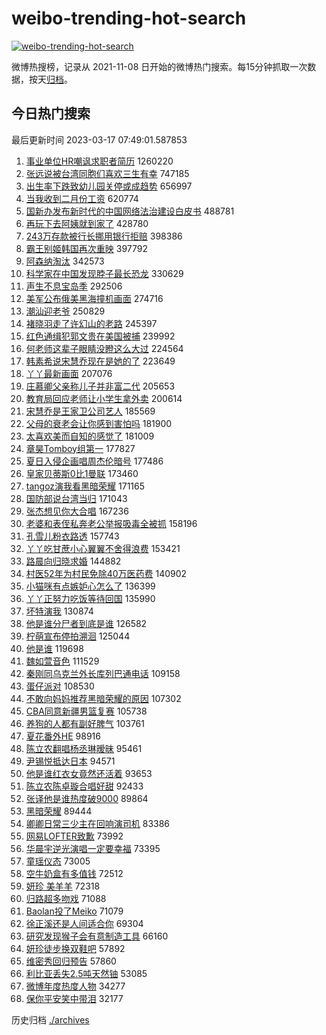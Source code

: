# weibo-trending-hot-search

[![weibo-trending-hot-search](https://github.com/ameizi/weibo-trending-hot-search/actions/workflows/ci.yml/badge.svg)](https://github.com/ameizi/weibo-trending-hot-search/actions/workflows/ci.yml)

微博热搜榜，记录从 2021-11-08 日开始的微博热门搜索。每15分钟抓取一次数据，按天[归档](./archives)。

## 今日热门搜索

<!-- BEGIN --> 
最后更新时间 2023-03-17 07:49:01.587853 
1. [事业单位HR嘲讽求职者简历](https://s.weibo.com/weibo?q=%23%E4%BA%8B%E4%B8%9A%E5%8D%95%E4%BD%8DHR%E5%98%B2%E8%AE%BD%E6%B1%82%E8%81%8C%E8%80%85%E7%AE%80%E5%8E%86%23&t=31&band_rank=1&Refer=top) 1260220
1. [张远说被台湾同胞们喜欢三生有幸](https://s.weibo.com/weibo?q=%23%E5%BC%A0%E8%BF%9C%E8%AF%B4%E8%A2%AB%E5%8F%B0%E6%B9%BE%E5%90%8C%E8%83%9E%E4%BB%AC%E5%96%9C%E6%AC%A2%E4%B8%89%E7%94%9F%E6%9C%89%E5%B9%B8%23&t=31&band_rank=2&Refer=top) 747185
1. [出生率下跌致幼儿园关停或成趋势](https://s.weibo.com/weibo?q=%23%E5%87%BA%E7%94%9F%E7%8E%87%E4%B8%8B%E8%B7%8C%E8%87%B4%E5%B9%BC%E5%84%BF%E5%9B%AD%E5%85%B3%E5%81%9C%E6%88%96%E6%88%90%E8%B6%8B%E5%8A%BF%23&t=31&band_rank=23&Refer=top) 656997
1. [当我收到二月份工资](https://s.weibo.com/weibo?q=%23%E5%BD%93%E6%88%91%E6%94%B6%E5%88%B0%E4%BA%8C%E6%9C%88%E4%BB%BD%E5%B7%A5%E8%B5%84%23&t=31&band_rank=4&Refer=top) 620774
1. [国新办发布新时代的中国网络法治建设白皮书](https://s.weibo.com/weibo?q=%23%E5%9B%BD%E6%96%B0%E5%8A%9E%E5%8F%91%E5%B8%83%E6%96%B0%E6%97%B6%E4%BB%A3%E7%9A%84%E4%B8%AD%E5%9B%BD%E7%BD%91%E7%BB%9C%E6%B3%95%E6%B2%BB%E5%BB%BA%E8%AE%BE%E7%99%BD%E7%9A%AE%E4%B9%A6%23&t=31&band_rank=3&Refer=top) 488781
1. [再玩下去阿姨就到家了](https://s.weibo.com/weibo?q=%23%E5%86%8D%E7%8E%A9%E4%B8%8B%E5%8E%BB%E9%98%BF%E5%A7%A8%E5%B0%B1%E5%88%B0%E5%AE%B6%E4%BA%86%23&t=31&band_rank=9&Refer=top) 428780
1. [243万存款被行长挪用银行拒赔](https://s.weibo.com/weibo?q=%23243%E4%B8%87%E5%AD%98%E6%AC%BE%E8%A2%AB%E8%A1%8C%E9%95%BF%E6%8C%AA%E7%94%A8%E9%93%B6%E8%A1%8C%E6%8B%92%E8%B5%94%23&t=31&band_rank=6&Refer=top) 398386
1. [霸王别姬韩国再次重映](https://s.weibo.com/weibo?q=%23%E9%9C%B8%E7%8E%8B%E5%88%AB%E5%A7%AC%E9%9F%A9%E5%9B%BD%E5%86%8D%E6%AC%A1%E9%87%8D%E6%98%A0%23&t=31&band_rank=5&Refer=top) 397792
1. [阿森纳淘汰](https://s.weibo.com/weibo?q=%E9%98%BF%E6%A3%AE%E7%BA%B3%E6%B7%98%E6%B1%B0&t=31&band_rank=14&Refer=top) 342573
1. [科学家在中国发现脖子最长恐龙](https://s.weibo.com/weibo?q=%23%E7%A7%91%E5%AD%A6%E5%AE%B6%E5%9C%A8%E4%B8%AD%E5%9B%BD%E5%8F%91%E7%8E%B0%E8%84%96%E5%AD%90%E6%9C%80%E9%95%BF%E6%81%90%E9%BE%99%23&t=31&band_rank=39&Refer=top) 330629
1. [声生不息宝岛季](https://s.weibo.com/weibo?q=%E5%A3%B0%E7%94%9F%E4%B8%8D%E6%81%AF%E5%AE%9D%E5%B2%9B%E5%AD%A3&t=31&band_rank=7&Refer=top) 292506
1. [美军公布俄美黑海撞机画面](https://s.weibo.com/weibo?q=%23%E7%BE%8E%E5%86%9B%E5%85%AC%E5%B8%83%E4%BF%84%E7%BE%8E%E9%BB%91%E6%B5%B7%E6%92%9E%E6%9C%BA%E7%94%BB%E9%9D%A2%23&t=31&band_rank=10&Refer=top) 274716
1. [潮汕迎老爷](https://s.weibo.com/weibo?q=%E6%BD%AE%E6%B1%95%E8%BF%8E%E8%80%81%E7%88%B7&t=31&band_rank=8&Refer=top) 250829
1. [褚晓羽走了许幻山的老路](https://s.weibo.com/weibo?q=%23%E8%A4%9A%E6%99%93%E7%BE%BD%E8%B5%B0%E4%BA%86%E8%AE%B8%E5%B9%BB%E5%B1%B1%E7%9A%84%E8%80%81%E8%B7%AF%23&t=31&band_rank=10&Refer=top) 245397
1. [红色通缉犯郭文贵在美国被捕](https://s.weibo.com/weibo?q=%23%E7%BA%A2%E8%89%B2%E9%80%9A%E7%BC%89%E7%8A%AF%E9%83%AD%E6%96%87%E8%B4%B5%E5%9C%A8%E7%BE%8E%E5%9B%BD%E8%A2%AB%E6%8D%95%23&t=31&band_rank=14&Refer=top) 239992
1. [何老师这辈子眼睛没瞪这么大过](https://s.weibo.com/weibo?q=%23%E4%BD%95%E8%80%81%E5%B8%88%E8%BF%99%E8%BE%88%E5%AD%90%E7%9C%BC%E7%9D%9B%E6%B2%A1%E7%9E%AA%E8%BF%99%E4%B9%88%E5%A4%A7%E8%BF%87%23&t=31&band_rank=12&Refer=top) 224564
1. [韩素希说宋慧乔现在是她的了](https://s.weibo.com/weibo?q=%23%E9%9F%A9%E7%B4%A0%E5%B8%8C%E8%AF%B4%E5%AE%8B%E6%85%A7%E4%B9%94%E7%8E%B0%E5%9C%A8%E6%98%AF%E5%A5%B9%E7%9A%84%E4%BA%86%23&t=31&band_rank=11&Refer=top) 223649
1. [丫丫最新画面](https://s.weibo.com/weibo?q=%23%E4%B8%AB%E4%B8%AB%E6%9C%80%E6%96%B0%E7%94%BB%E9%9D%A2%23&t=31&band_rank=13&Refer=top) 207076
1. [庄慕卿父亲称儿子并非富二代](https://s.weibo.com/weibo?q=%23%E5%BA%84%E6%85%95%E5%8D%BF%E7%88%B6%E4%BA%B2%E7%A7%B0%E5%84%BF%E5%AD%90%E5%B9%B6%E9%9D%9E%E5%AF%8C%E4%BA%8C%E4%BB%A3%23&t=31&band_rank=50&Refer=top) 205653
1. [教育局回应老师让小学生拿外卖](https://s.weibo.com/weibo?q=%23%E6%95%99%E8%82%B2%E5%B1%80%E5%9B%9E%E5%BA%94%E8%80%81%E5%B8%88%E8%AE%A9%E5%B0%8F%E5%AD%A6%E7%94%9F%E6%8B%BF%E5%A4%96%E5%8D%96%23&t=31&band_rank=34&Refer=top) 200614
1. [宋慧乔是王家卫公司艺人](https://s.weibo.com/weibo?q=%23%E5%AE%8B%E6%85%A7%E4%B9%94%E6%98%AF%E7%8E%8B%E5%AE%B6%E5%8D%AB%E5%85%AC%E5%8F%B8%E8%89%BA%E4%BA%BA%23&t=31&band_rank=11&Refer=top) 185569
1. [父母的衰老会让你感到害怕吗](https://s.weibo.com/weibo?q=%23%E7%88%B6%E6%AF%8D%E7%9A%84%E8%A1%B0%E8%80%81%E4%BC%9A%E8%AE%A9%E4%BD%A0%E6%84%9F%E5%88%B0%E5%AE%B3%E6%80%95%E5%90%97%23&t=31&band_rank=29&Refer=top) 181900
1. [太喜欢美而自知的感觉了](https://s.weibo.com/weibo?q=%23%E5%A4%AA%E5%96%9C%E6%AC%A2%E7%BE%8E%E8%80%8C%E8%87%AA%E7%9F%A5%E7%9A%84%E6%84%9F%E8%A7%89%E4%BA%86%23&t=31&band_rank=16&Refer=top) 181009
1. [章昊Tomboy组第一](https://s.weibo.com/weibo?q=%23%E7%AB%A0%E6%98%8ATomboy%E7%BB%84%E7%AC%AC%E4%B8%80%23&t=31&band_rank=15&Refer=top) 177827
1. [夏日入侵企画唱周杰伦暗号](https://s.weibo.com/weibo?q=%23%E5%A4%8F%E6%97%A5%E5%85%A5%E4%BE%B5%E4%BC%81%E7%94%BB%E5%94%B1%E5%91%A8%E6%9D%B0%E4%BC%A6%E6%9A%97%E5%8F%B7%23&t=31&band_rank=16&Refer=top) 177486
1. [皇家贝蒂斯0比1曼联](https://s.weibo.com/weibo?q=%23%E7%9A%87%E5%AE%B6%E8%B4%9D%E8%92%82%E6%96%AF0%E6%AF%941%E6%9B%BC%E8%81%94%23&t=31&band_rank=34&Refer=top) 173460
1. [tangoz演我看黑暗荣耀](https://s.weibo.com/weibo?q=%23tangoz%E6%BC%94%E6%88%91%E7%9C%8B%E9%BB%91%E6%9A%97%E8%8D%A3%E8%80%80%23&t=31&band_rank=19&Refer=top) 171165
1. [国防部说台湾当归](https://s.weibo.com/weibo?q=%23%E5%9B%BD%E9%98%B2%E9%83%A8%E8%AF%B4%E5%8F%B0%E6%B9%BE%E5%BD%93%E5%BD%92%23&t=31&band_rank=17&Refer=top) 171043
1. [张杰想见你大合唱](https://s.weibo.com/weibo?q=%E5%BC%A0%E6%9D%B0%E6%83%B3%E8%A7%81%E4%BD%A0%E5%A4%A7%E5%90%88%E5%94%B1&t=31&band_rank=18&Refer=top) 167236
1. [老婆和表侄私奔老公举报吸毒全被抓](https://s.weibo.com/weibo?q=%23%E8%80%81%E5%A9%86%E5%92%8C%E8%A1%A8%E4%BE%84%E7%A7%81%E5%A5%94%E8%80%81%E5%85%AC%E4%B8%BE%E6%8A%A5%E5%90%B8%E6%AF%92%E5%85%A8%E8%A2%AB%E6%8A%93%23&t=31&band_rank=22&Refer=top) 158196
1. [孔雪儿粉衣路透](https://s.weibo.com/weibo?q=%23%E5%AD%94%E9%9B%AA%E5%84%BF%E7%B2%89%E8%A1%A3%E8%B7%AF%E9%80%8F%23&t=31&band_rank=20&Refer=top) 157743
1. [丫丫吃甘蔗小心翼翼不舍得浪费](https://s.weibo.com/weibo?q=%23%E4%B8%AB%E4%B8%AB%E5%90%83%E7%94%98%E8%94%97%E5%B0%8F%E5%BF%83%E7%BF%BC%E7%BF%BC%E4%B8%8D%E8%88%8D%E5%BE%97%E6%B5%AA%E8%B4%B9%23&t=31&band_rank=21&Refer=top) 153421
1. [路晨向归晓求婚](https://s.weibo.com/weibo?q=%23%E8%B7%AF%E6%99%A8%E5%90%91%E5%BD%92%E6%99%93%E6%B1%82%E5%A9%9A%23&t=31&band_rank=42&Refer=top) 144882
1. [村医52年为村民免除40万医药费](https://s.weibo.com/weibo?q=%23%E6%9D%91%E5%8C%BB52%E5%B9%B4%E4%B8%BA%E6%9D%91%E6%B0%91%E5%85%8D%E9%99%A440%E4%B8%87%E5%8C%BB%E8%8D%AF%E8%B4%B9%23&t=31&band_rank=29&Refer=top) 140902
1. [小猫咪有点嫉妒心怎么了](https://s.weibo.com/weibo?q=%23%E5%B0%8F%E7%8C%AB%E5%92%AA%E6%9C%89%E7%82%B9%E5%AB%89%E5%A6%92%E5%BF%83%E6%80%8E%E4%B9%88%E4%BA%86%23&t=31&band_rank=25&Refer=top) 136399
1. [丫丫正努力吃饭等待回国](https://s.weibo.com/weibo?q=%23%E4%B8%AB%E4%B8%AB%E6%AD%A3%E5%8A%AA%E5%8A%9B%E5%90%83%E9%A5%AD%E7%AD%89%E5%BE%85%E5%9B%9E%E5%9B%BD%23&t=31&band_rank=24&Refer=top) 135990
1. [坏特演我](https://s.weibo.com/weibo?q=%E5%9D%8F%E7%89%B9%E6%BC%94%E6%88%91&t=31&band_rank=26&Refer=top) 130874
1. [他是谁分尸者到底是谁](https://s.weibo.com/weibo?q=%23%E4%BB%96%E6%98%AF%E8%B0%81%E5%88%86%E5%B0%B8%E8%80%85%E5%88%B0%E5%BA%95%E6%98%AF%E8%B0%81%23&t=31&band_rank=27&Refer=top) 126582
1. [柠萌宣布停拍溯洄](https://s.weibo.com/weibo?q=%23%E6%9F%A0%E8%90%8C%E5%AE%A3%E5%B8%83%E5%81%9C%E6%8B%8D%E6%BA%AF%E6%B4%84%23&t=31&band_rank=28&Refer=top) 125044
1. [他是谁](https://s.weibo.com/weibo?q=%E4%BB%96%E6%98%AF%E8%B0%81&t=31&band_rank=29&Refer=top) 119698
1. [魏如萱音色](https://s.weibo.com/weibo?q=%23%E9%AD%8F%E5%A6%82%E8%90%B1%E9%9F%B3%E8%89%B2%23&t=31&band_rank=30&Refer=top) 111529
1. [秦刚同乌克兰外长库列巴通电话](https://s.weibo.com/weibo?q=%23%E7%A7%A6%E5%88%9A%E5%90%8C%E4%B9%8C%E5%85%8B%E5%85%B0%E5%A4%96%E9%95%BF%E5%BA%93%E5%88%97%E5%B7%B4%E9%80%9A%E7%94%B5%E8%AF%9D%23&t=31&band_rank=31&Refer=top) 109158
1. [蛋仔派对](https://s.weibo.com/weibo?q=%E8%9B%8B%E4%BB%94%E6%B4%BE%E5%AF%B9&t=31&band_rank=30&Refer=top) 108530
1. [不敢向妈妈推荐黑暗荣耀的原因](https://s.weibo.com/weibo?q=%23%E4%B8%8D%E6%95%A2%E5%90%91%E5%A6%88%E5%A6%88%E6%8E%A8%E8%8D%90%E9%BB%91%E6%9A%97%E8%8D%A3%E8%80%80%E7%9A%84%E5%8E%9F%E5%9B%A0%23&t=31&band_rank=32&Refer=top) 107302
1. [CBA同意新疆男篮复赛](https://s.weibo.com/weibo?q=%23CBA%E5%90%8C%E6%84%8F%E6%96%B0%E7%96%86%E7%94%B7%E7%AF%AE%E5%A4%8D%E8%B5%9B%23&t=31&band_rank=33&Refer=top) 105738
1. [养狗的人都有副好脾气](https://s.weibo.com/weibo?q=%23%E5%85%BB%E7%8B%97%E7%9A%84%E4%BA%BA%E9%83%BD%E6%9C%89%E5%89%AF%E5%A5%BD%E8%84%BE%E6%B0%94%23&t=31&band_rank=35&Refer=top) 103761
1. [夏花番外HE](https://s.weibo.com/weibo?q=%23%E5%A4%8F%E8%8A%B1%E7%95%AA%E5%A4%96HE%23&t=31&band_rank=46&Refer=top) 98916
1. [陈立农翻唱杨丞琳暧昧](https://s.weibo.com/weibo?q=%23%E9%99%88%E7%AB%8B%E5%86%9C%E7%BF%BB%E5%94%B1%E6%9D%A8%E4%B8%9E%E7%90%B3%E6%9A%A7%E6%98%A7%23&t=31&band_rank=32&Refer=top) 95461
1. [尹锡悦抵达日本](https://s.weibo.com/weibo?q=%23%E5%B0%B9%E9%94%A1%E6%82%A6%E6%8A%B5%E8%BE%BE%E6%97%A5%E6%9C%AC%23&t=31&band_rank=45&Refer=top) 94571
1. [他是谁红衣女竟然还活着](https://s.weibo.com/weibo?q=%23%E4%BB%96%E6%98%AF%E8%B0%81%E7%BA%A2%E8%A1%A3%E5%A5%B3%E7%AB%9F%E7%84%B6%E8%BF%98%E6%B4%BB%E7%9D%80%23&t=31&band_rank=38&Refer=top) 93653
1. [陈立农陈卓璇合唱好甜](https://s.weibo.com/weibo?q=%23%E9%99%88%E7%AB%8B%E5%86%9C%E9%99%88%E5%8D%93%E7%92%87%E5%90%88%E5%94%B1%E5%A5%BD%E7%94%9C%23&t=31&band_rank=36&Refer=top) 92433
1. [张译他是谁热度破9000](https://s.weibo.com/weibo?q=%23%E5%BC%A0%E8%AF%91%E4%BB%96%E6%98%AF%E8%B0%81%E7%83%AD%E5%BA%A6%E7%A0%B49000%23&t=31&band_rank=37&Refer=top) 89864
1. [黑暗荣耀](https://s.weibo.com/weibo?q=%23%E9%BB%91%E6%9A%97%E8%8D%A3%E8%80%80%23&t=31&band_rank=38&Refer=top) 89444
1. [卿卿日常三少主在回响演司机](https://s.weibo.com/weibo?q=%23%E5%8D%BF%E5%8D%BF%E6%97%A5%E5%B8%B8%E4%B8%89%E5%B0%91%E4%B8%BB%E5%9C%A8%E5%9B%9E%E5%93%8D%E6%BC%94%E5%8F%B8%E6%9C%BA%23&t=31&band_rank=39&Refer=top) 83386
1. [网易LOFTER致歉](https://s.weibo.com/weibo?q=%23%E7%BD%91%E6%98%93LOFTER%E8%87%B4%E6%AD%89%23&t=31&band_rank=40&Refer=top) 73992
1. [华晨宇逆光演唱一定要幸福](https://s.weibo.com/weibo?q=%23%E5%8D%8E%E6%99%A8%E5%AE%87%E9%80%86%E5%85%89%E6%BC%94%E5%94%B1%E4%B8%80%E5%AE%9A%E8%A6%81%E5%B9%B8%E7%A6%8F%23&t=31&band_rank=41&Refer=top) 73395
1. [童瑶仪态](https://s.weibo.com/weibo?q=%23%E7%AB%A5%E7%91%B6%E4%BB%AA%E6%80%81%23&t=31&band_rank=42&Refer=top) 73005
1. [空牛奶盒有多值钱](https://s.weibo.com/weibo?q=%23%E7%A9%BA%E7%89%9B%E5%A5%B6%E7%9B%92%E6%9C%89%E5%A4%9A%E5%80%BC%E9%92%B1%23&t=31&band_rank=48&Refer=top) 72512
1. [妍珍 美羊羊](https://s.weibo.com/weibo?q=%E5%A6%8D%E7%8F%8D%20%E7%BE%8E%E7%BE%8A%E7%BE%8A&t=31&band_rank=43&Refer=top) 72318
1. [归路超多吻戏](https://s.weibo.com/weibo?q=%23%E5%BD%92%E8%B7%AF%E8%B6%85%E5%A4%9A%E5%90%BB%E6%88%8F%23&t=31&band_rank=43&Refer=top) 71088
1. [Baolan投了Meiko](https://s.weibo.com/weibo?q=%23Baolan%E6%8A%95%E4%BA%86Meiko%23&t=31&band_rank=44&Refer=top) 71079
1. [徐正溪还是人间适合你](https://s.weibo.com/weibo?q=%23%E5%BE%90%E6%AD%A3%E6%BA%AA%E8%BF%98%E6%98%AF%E4%BA%BA%E9%97%B4%E9%80%82%E5%90%88%E4%BD%A0%23&t=31&band_rank=47&Refer=top) 69304
1. [研究发现猴子会有意制造工具](https://s.weibo.com/weibo?q=%23%E7%A0%94%E7%A9%B6%E5%8F%91%E7%8E%B0%E7%8C%B4%E5%AD%90%E4%BC%9A%E6%9C%89%E6%84%8F%E5%88%B6%E9%80%A0%E5%B7%A5%E5%85%B7%23&t=31&band_rank=49&Refer=top) 66160
1. [妍珍徒步换双鞋吧](https://s.weibo.com/weibo?q=%23%E5%A6%8D%E7%8F%8D%E5%BE%92%E6%AD%A5%E6%8D%A2%E5%8F%8C%E9%9E%8B%E5%90%A7%23&t=31&band_rank=49&Refer=top) 57892
1. [维密秀回归预告](https://s.weibo.com/weibo?q=%E7%BB%B4%E5%AF%86%E7%A7%80%E5%9B%9E%E5%BD%92%E9%A2%84%E5%91%8A&t=31&band_rank=50&Refer=top) 57860
1. [利比亚丢失2.5吨天然铀](https://s.weibo.com/weibo?q=%23%E5%88%A9%E6%AF%94%E4%BA%9A%E4%B8%A2%E5%A4%B12.5%E5%90%A8%E5%A4%A9%E7%84%B6%E9%93%80%23&t=31&band_rank=50&Refer=top) 53085
1. [微博年度热度人物](https://s.weibo.com/weibo?q=%E5%BE%AE%E5%8D%9A%E5%B9%B4%E5%BA%A6%E7%83%AD%E5%BA%A6%E4%BA%BA%E7%89%A9&t=31&band_rank=29&Refer=top) 34277
1. [保你平安笑中带泪](https://s.weibo.com/weibo?q=%23%E4%BF%9D%E4%BD%A0%E5%B9%B3%E5%AE%89%E7%AC%91%E4%B8%AD%E5%B8%A6%E6%B3%AA%23&t=31&band_rank=43&Refer=top) 32177
<!-- END -->

历史归档 [./archives](./archives)

